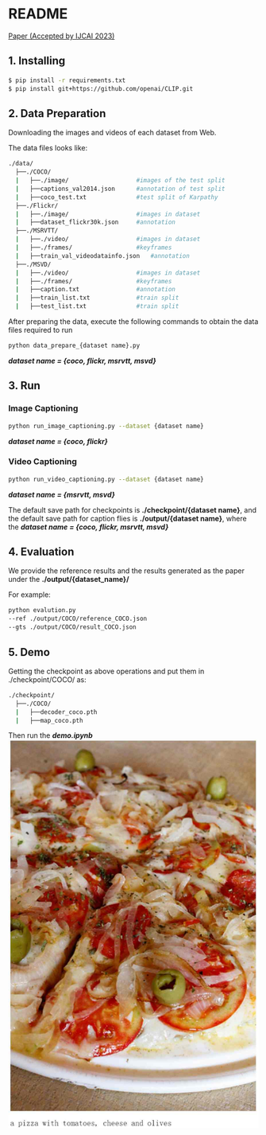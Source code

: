 # README

[Paper (Accepted by IJCAI 2023)](https://www.ijcai.org/proceedings/2023/481)

## 1. Installing

```bash
$ pip install -r requirements.txt
$ pip install git+https://github.com/openai/CLIP.git
```

## 2. Data Preparation
Downloading the images and videos of each dataset from Web.

The data files looks like:
```bash
./data/
  ├──./COCO/
  |   ├──./image/					#images of the test split
  |   ├──captions_val2014.json		#annotation of test split
  |   ├──coco_test.txt				#test split of Karpathy
  ├──./Flickr/
  |   ├──./image/					#images in dataset
  |   ├──dataset_flickr30k.json		#annotation
  ├──./MSRVTT/
  |   ├──./video/					#images in dataset
  |   ├──./frames/					#keyframes
  |   ├──train_val_videodatainfo.json	#annotation
  ├──./MSVD/
  |   ├──./video/					#images in dataset
  |   ├──./frames/					#keyframes
  |   ├──caption.txt				#annotation
  |   ├──train_list.txt				#train split
  |   ├──test_list.txt				#train split
```

After preparing the data, execute the following commands to obtain the data files required to run

```bash
python data_prepare_{dataset name}.py
```
***dataset name = {coco, flickr, msrvtt, msvd}***

## 3. Run

### Image Captioning
```bash
python run_image_captioning.py --dataset {dataset name}
```
***dataset name = {coco, flickr}***

### Video Captioning
```bash
python run_video_captioning.py --dataset {dataset name}
```
***dataset name = {msrvtt, msvd}***

The default save path for checkpoints is **./checkpoint/{dataset name}**, and the default save path for caption flies is **./output/{dataset name}**, where the ***dataset name = {coco, flickr, msrvtt, msvd}***

## 4. Evaluation
We provide the reference results and the results generated as the paper under the **./output/{dataset_name}/**

For example:
```bash
python evalution.py 
--ref ./output/COCO/reference_COCO.json
--gts ./output/COCO/result_COCO.json
```


## 5. Demo
Getting the checkpoint as above operations and put them in ./checkpoint/COCO/ as:
```bash
./checkpoint/
  ├──./COCO/
  |   ├──decoder_coco.pth
  |   ├──map_coco.pth	
```
Then run the ***demo.ipynb***
![](example.jpeg?v=1&type=image)
